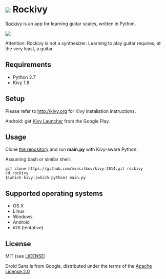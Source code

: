 ![](https://raw.githubusercontent.com/mvasilkov/kivy-2014/master/icon.png)
Rockivy
=======
[Rockivy][1] is an app for learning guitar scales, written in Python.

![](https://raw.githubusercontent.com/mvasilkov/kivy-2014/master/Rockivy.png)

Attention: Rockivy is not a synthesizer. Learning to play guitar requires, at the very least, a guitar.

[1]: https://github.com/mvasilkov/kivy-2014

Requirements
------------
* Python 2.7
* Kivy 1.8

Setup
-----
Please refer to http://kivy.org for Kivy installation instructions.

Android: get [Kivy Launcher][4] from the Google Play.

[4]: https://play.google.com/store/apps/details?id=org.kivy.pygame

Usage
-----
Clone [the repository][5] and run **main.py** with Kivy-aware Python.

Assuming bash or similar shell:

    git clone https://github.com/mvasilkov/kivy-2014.git rockivy
    cd rockivy
    $(which kivy||which python) main.py

[5]: https://github.com/mvasilkov/kivy-2014.git

Supported operating systems
---------------------------
* OS X
* Linux
* Windows
* Android
* iOS (tentative)

License
-------
MIT (see [LICENSE][2])

Droid Sans is from Google, distributed under the terms of the [Apache License 2.0][3]

[2]: https://github.com/mvasilkov/kivy-2014/blob/master/LICENSE
[3]: http://apache.org/licenses/LICENSE-2.0
